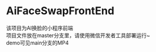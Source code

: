 # AiFaceSwapFrontEnd      
该项目为AI换脸的小程序前端</br>
项目文件放在master分支里，请使用微信开发者工具部署运行~     </br>
demo可见main分支的MP4</br>
